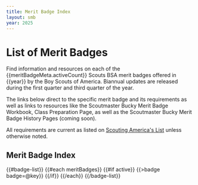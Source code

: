 ```yaml
---
title: Merit Badge Index
layout: smb
year: 2025
---
```


# List of Merit Badges

Find information and resources on each of the {{meritBadgeMeta.activeCount}} Scouts BSA merit badges offered in {{year}} by the Boy Scouts of America. Biannual updates are released during the first quarter and third quarter of the year.

The links below direct to the specific merit badge and its requirements as well as links to resources like the Scoutmaster Bucky Merit Badge Workbook, Class Preparation Page, as well as the Scoutmaster Bucky Merit Badge History Pages (coming soon).

All requirements are current as listed on <a href="https://www.scouting.org/programs/scouts-bsa/advancement-and-awards/merit-badges/">Scouting America's List</a> unless otherwise noted.

## Merit Badge Index

{{#badge-list}}
{{#each meritBadges}}
{{#if active}}
{{>badge badge=@key}}
{{/if}}
{{/each}}
{{/badge-list}}
